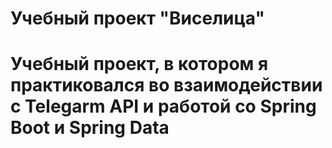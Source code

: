 <h1 class=title>Учебный проект "Виселица"<h1>
<p>Учебный проект, в котором я практиковался во взаимодействии с Telegarm API и работой со Spring Boot и Spring Data</p>
